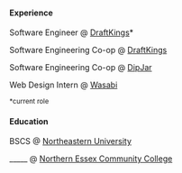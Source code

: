 #### **Experience**

Software Engineer @ [DraftKings](https://www.draftkings.com/)*

Software Engineering Co-op @ [DraftKings](https://www.draftkings.com/)

Software Engineering Co-op @ [DipJar](https://www.dipjar.com/)

Web Design Intern @ [Wasabi](https://wasabi.com/)

<sup>*current role</sup>

#### **Education**

BSCS @ [Northeastern University](https://www.northeastern.edu/)

_____ @ [Northern Essex Community College](https://www.necc.mass.edu/)
